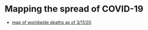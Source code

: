 # Mapping the spread of COVID-19 
- [map of worldwide deaths as of 3/11/20](plots/mapbox_scatter-density_plot_confirmed.html)
